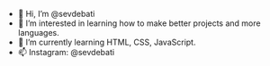 - 👋 Hi, I’m @sevdebati
- 👀 I’m interested in learning how to make better projects and more languages. 
- 🌱 I’m currently learning HTML, CSS, JavaScript.
- 📫 Instagram: @sevdebati
